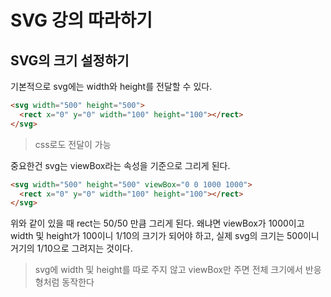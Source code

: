 # SVG 강의 따라하기

## SVG의 크기 설정하기

기본적으로 svg에는 width와 height를 전달할 수 있다.

```html
<svg width="500" height="500">
  <rect x="0" y="0" width="100" height="100"></rect>
</svg>
```

> css로도 전달이 가능

중요한건 svg는 viewBox라는 속성을 기준으로 그리게 된다.

```html
<svg width="500" height="500" viewBox="0 0 1000 1000">
  <rect x="0" y="0" width="100" height="100"></rect>
</svg>
```

위와 같이 있을 때 rect는 50/50 만큼 그리게 된다. 왜냐면 viewBox가 1000이고 width 및 height가 100이니 1/10의 크기가 되어야 하고, 실제 svg의 크기는 500이니 거기의 1/10으로 그려지는 것이다.

> svg에 width 및 height를 따로 주지 않고 viewBox만 주면 전체 크기에서 반응형처럼 동작한다
